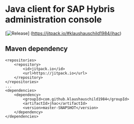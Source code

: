# Java client for SAP Hybris administration console

[![Release](https://jitpack.io/v/klaushauschild1984/jhac.svg)]
(https://jitpack.io/#klaushauschild1984/jhac)

## Maven dependency

```
<repositories>
    <repository>
	    <id>jitpack.io</id>
        <url>https://jitpack.io</url>
    </repository>
</repositories>
...
<dependencies>
    <dependency>
        <groupId>com.github.klaushauschild1984</groupId>
        <artifactId>jhac</artifactId>
        <version>master-SNAPSHOT</version>
    </dependency>
</dependencies>
```
